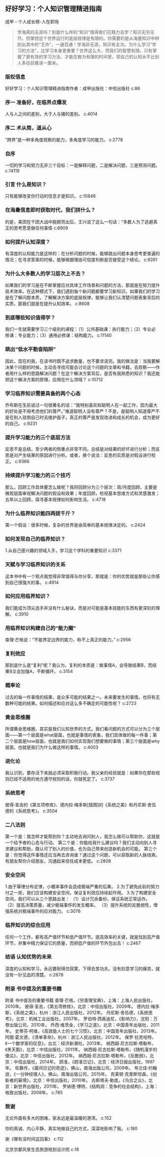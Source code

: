 ## 好好学习：个人知识管理精进指南

成甲  -  个人成长榜-人在职场

> 学海真的无涯吗？到底什么样的“知识”值得我们花精力去学？知识无穷无尽，但掌控这个世界运行的底层规律是有限的。你需要的是从海量知识中辨别出其中的“王炸”，一通百通！学海非无涯，知识有主次。为什么学习“学习的方法”，比学习本身更重要？世界这么大，而我们的智慧有限。只有掌握了更有效的学习方法，才能在极为有限的时间里，把自己的认知水平比别人多往前推进一厘米。


### 版权信息

好好学习：个人知识管理精进指南作者：成甲出版社：中信出版社 c:86

### 序一 准备好，在临界点爆发

人与人之间的差别，大于人与猪的差别。 c:4014

### 序二 术从简，道从心

“跨界”是一种多角度观察的能力，多角度学习的能力。 c:2778

### 自序

一切的学习和努力无非三个目标：一是解释问题，二是解决问题，三是预测问题。 c:14119

### 引言 什么是知识？

只有能够改变你行动的信息才是知识。 c:10846

### 在海量信息即时获取时代，我们拼什么？

的是，美团在千团大战中脱颖而出后，王兴说了这么一句话：“多数人为了逃避真正的思考愿意做任何事情 c:8909

### 如何提升认知深度？

有深度的认知能力是这样的：在分析问题的时候，能够跳出问题本身思考更普遍的情况；在寻求答案的时候，能够根据理由可信度判断是否接受这个结论。 c:9261

### 为什么大多数人的学习层次上不去？

如果我们的学习是在不断掌握应对具体工作场景和问题的方法，那就是在努力提升技术效率。在这种模式下，我们遇到每个新问题都要学习新知识。如果我们的学习是在了解问题本质，了解解决方案的底层规律，能够让我们认清楚问题表象背后的实质，那我们就是在提升认知效率。 c:8608

### 到底哪些知识值得学？

我们一生就需要学习三个级别的课程：（1）公共基础课：执行能力；（2）专业必修课：专业能力；（3）通用必修课：结构能力。 c:11140

### 跳出“低水平勤奋陷阱”

因此，现在的我，在读书时既不追求数量，也不要求读完。我的做法是：当我要解决某个问题的时候，主动去寻找可能会讨论这个问题的文章和书籍，去观察——作者用什么样的思路解决问题？在这个解决方案背后，是否有我熟悉的知识？我还能把这个解决方案的原理，应用在什么领域？ c:10712

### 学习临界知识需要具备的两个心态

乔布斯在生前说过一句很著名的话：“我特别喜欢和聪明人在一起工作，因为最大的好处是不用考虑他们的尊严。”难道聪明人没有尊严？不是，是聪明人知道尊严不是在别人驳倒自己时去维护面子。真正的尊严是发现改进和成长的机会，成为更好的自己。 c:9231

### 提升学习能力的三个底层方法

反思不是总结，至少两者的侧重点非常不同。总结是对结果的好坏进行分析；而反思是对产生结果的原因进行分析。或者，换个说法：反思的实质是对假设进行校正。 c:9366

### 持续提升学习能力的三个技巧

那么，回顾工作具体要怎么做呢？我将回顾分为三个层次：周/月度回顾，主要是微观层面审视解决问题的假设和效果；年度回顾，检视基本思维方式和灵感激发；五年以上回顾，探寻基本规律如何影响生活。 c:4718

### 为什么临界知识能四两拨千斤？

第一个假设：很多时候，复杂的世界是由简单的基本规律决定的。 c:2424

### 如何发现自己的临界知识？

1.从自己感兴趣的领域入手，学习这个学科的重要知识 c:3371

### 天赋与学习临界知识的关系

这本书中有一个观点我觉得非常值得与你分享，那就是：你的优势就是那些让你感到自己很强大的事。 c:4914

### 如何应用临界知识？

我们能成为顶尖选手并没有什么秘诀，而是对可能是基本技能的东西有更深刻的理解。
 c:3910

### 用临界知识构建自己的“能力圈”

查理·芒格说：“不能界定边界的能力，称不上真正的能力。”
 c:2956

### 复利效应

那到底什么是“复利”呢？我认为，复利的本质是：做事情A，会导致结果B，而结果B又会加强A，不断循环。 c:3154

### 概率论

过去的每一件事情的结果，是众多可能的结果之一。未来要发生的事情，也将有无数种可能的结果。如何描述和应对这么多不确定的可能性呢？ c:2723

### 黄金思维圈

所谓黄金思维圈，其实是我们认知世界的方式。我们看问题的方式可以分为三个层面——第一个层面是what层面，也就是事情的表象，我们具体做的每一件事；第二个层面是how层面，也就是我们如何实现我们想要做的事情；第三个层面是why层面，也就是我们为什么做这样的事情。 c:4003

### 进化论

我认识到，要存活下来就必须采取积极行动。我父亲的经验就是：如果你在那些规则已经不适用的地方遵守规则的话，你就死定了。 c:3737

### 系统思考

彼得·圣吉的《第五项修炼》、德内拉·梅多斯[插图]的《系统之美》和丹尼斯·舍伍德的《系统思考》。 c:3504

### 二八法则

第一个是：我怎样才能帮到你？主动地去询问别人，我怎么做可以帮助你，这就是一个给予者的心态与行动。
第二个是：你能给我什么建议吗？我们主动向别人寻求建议和帮助，既认可了别人的价值，也为自己带来创造新机会的可能。
第三个是：你觉得这件事情还应当再去咨询谁？通过这个问题，可以获取新的人脉线索。有朋友帮你介绍朋友，沟通起来信任成本更低。 c:2808

### 安全空间

1.由于幂律分布定律，小概率事件会造成极端严重的后果。
2.为了避免此前的努力付之一炬，我们应该构建安全空间，保证复利效应持续起作用。
3.为了构建安全空间，我们可以从三个思路出发：
（1）设计冗余备份，保证系统正常运作。
（2）提高决策质量，减少极端事件的发生概率。
（3）提升系统的反脆弱性，增强系统对极端事件的应对能力。 c:3076

### 临界知识的综合应用

任何一个工作，都有高产值环节和低产值环节。提高效率的关键，就是找到高产值环节，并集中精力保证它的质量，而把低产值的环节外包出去！
 c:2467

### 结语 认知优势的未来

深度的认知和学习，永远要耐得住寂寞，下得去苦功夫。没有刻意学习的痛苦，就没有一针见血的清楚。 c:2878

### 附录 书中提及的重要书籍

附录 书中提及的重要书籍
查理·芒格，《穷查理宝典》，上海：上海人民出版社，2010年。
彼得·圣吉，《第五项修炼》，北京：中信出版社，2009年。
德内拉·梅多斯，《系统之美》，杭州：浙江人民出版社，2012年。
丹尼斯·舍伍德，《系统思考》，北京：机械工业出版社，2007年。
罗伯特·西奥迪尼，《影响力》，沈阳：万卷出版公司，2010年。
乔西·维茨金，《学习之道》，北京：中国青年出版社，2011年。
史蒂芬·柯维，《高效能人士的七个习惯》，北京：中国青年出版社，2013年。
阿图·葛文德，《清单革命》，杭州：浙江人民出版社，2012年。
保罗·拉克哈特，《一个数学家的叹息》，台北：经济新潮社，2013年。
纳西姆·尼古拉斯·塔勒布，《黑天鹅》，北京：中信出版社，2011年。
纳西姆·尼古拉斯·塔勒布，《随机漫步的傻瓜》，北京：中信出版社，2012年。
纳西姆·尼古拉斯·塔勒布，《反脆弱》，北京：中信出版社，2014年。
顾准，《顾准日记》，北京：经济日报出版社，1997年。
佐藤传，《晨间日记的奇迹》，佛山，南海出版公司，2009年。
布兰佳·约翰逊，《一分钟经理人》，佛山，南海出版公司，2015年。
克莱顿·克里斯坦森，《创新者的窘境》，北京：中信出版社，2010年。
古斯塔夫·勒庞，《乌合之众》，北京：新世界出版社，2011年。
罗纳德·博特，《结构洞：竞争的社会结构》，上海：格致出版社，2008年。 c:785

### 致谢

无论外面有多大的困难，家永远是最温暖的港湾。 c:152

你的真诚、内心平静、真实地做自己的方式，深深地影响了我。 c:180

谢《哪有没时间这回事》 c:112

北京京都风景生态旅游规划设计院 c:18